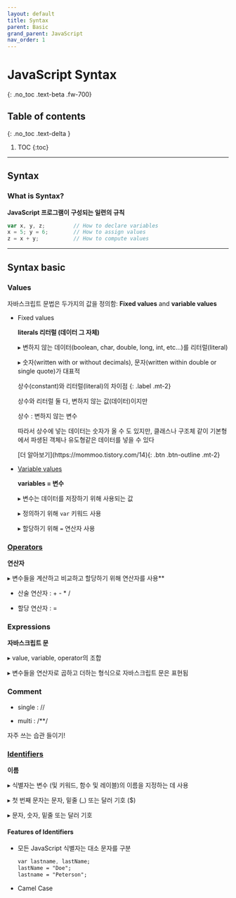 ```yaml
---
layout: default
title: Syntax
parent: Basic
grand_parent: JavaScript
nav_order: 1
---
```


# JavaScript Syntax
{: .no_toc .text-beta .fw-700}

## Table of contents
{: .no_toc .text-delta }

1. TOC
{:toc}

---

## Syntax

### What is Syntax?

**JavaScript 프로그램이 구성되는 일련의 규칙**

```js
var x, y, z;         // How to declare variables
x = 5; y = 6;        // How to assign values
z = x + y;           // How to compute values
```

---

## Syntax basic

### Values 

자바스크립트 문법은 두가지의 값을 정의함: **Fixed values** and **variable values**

* Fixed values 

    **literals 리터럴 (데이터 그 자체)**
    
    &#9656; 변하지 않는 데이터(boolean, char, double, long, int, etc...)를 리터럴(literal)

    &#9656; 숫자(written with or without decimals), 문자(written within double or single quote)가 대표적 

    상수(constant)와 리터럴(literal)의 차이점
    {: .label .mt-2}
    <div class="code-example" markdown="1">
    상수와 리터럴 둘 다, 변하지 않는 값(데이터)이지만

    상수 : 변하지 않는 변수

    따라서 상수에 넣는 데이터는 숫자가 올 수 도 있지만, 클래스나 구조체 같이 기본형에서 파생된 객체나 유도형같은 데이터를 넣을 수 있다
    </div>
    <span class="fs-2">
    [더 알아보기](https://mommoo.tistory.com/14){: .btn  .btn-outline .mt-2}
    </span>

* [Variable values](https://gekdev.github.io/docs/javascript/basic/variable/)

    **variables = 변수**

    &#9656; 변수는 데이터를 저장하기 위해 사용되는 값
    
    &#9656; 정의하기 위해 `var` 키워드 사용
    
    &#9656; 할당하기 위해 `=` 연산자 사용

### [Operators](https://gekdev.github.io/docs/javascript/operators/)

**연산자**

&#9656; 변수들을 계산하고 비교하고 할당하기 위해 연산자를 사용**

* 산술 연산자 : + - * / 

* 할당 연산자 : =

### Expressions

**자바스크립트 문**

&#9656; value, variable, operator의 조합

&#9656; 변수들을 연산자로 곱하고 더하는 형식으로 자바스크립트 문은 표현됨

### Comment

* single : //

* multi : /**/

자주 쓰는 습관 들이기!

### [Identifiers](https://gekdev.github.io/docs/javascript/basic/variable/#identifiers)

**이름**

&#9656; 식별자는 변수 (및 키워드, 함수 및 레이블)의 이름을 지정하는 데 사용

&#9656; 첫 번째 문자는 문자, 밑줄 (_) 또는 달러 기호 ($)

&#9656; 문자, 숫자, 밑줄 또는 달러 기호

#### Features of Identifiers

* 모든 JavaScript 식별자는 대소 문자를 구분

    ```css
    var lastname, lastName;
    lastName = "Doe";
    lastname = "Peterson";
    ```

* Camel Case
